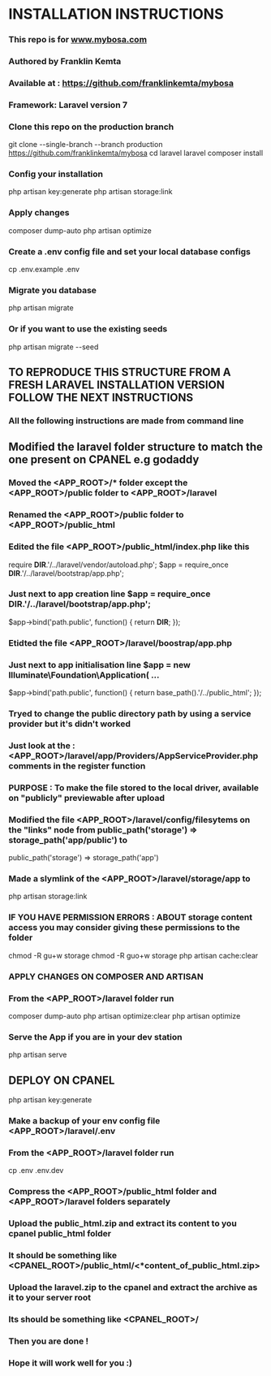 # INSTALLATION INSTRUCTIONS

### This repo is for www.mybosa.com
### Authored by Franklin Kemta
### Available at : https://github.com/franklinkemta/mybosa
### Framework: Laravel version 7

### Clone this repo on the production branch
git clone --single-branch --branch production https://github.com/franklinkemta/mybosa
cd laravel <mybosa> laravel
composer install
### Config your installation
php artisan key:generate
php artisan storage:link
### Apply changes
composer dump-auto
php artisan optimize
### Create a .env config file and set your local database configs
cp .env.example .env
### Migrate you database
php artisan migrate
### Or if you want to use the existing seeds
php artisan migrate --seed

## TO REPRODUCE THIS STRUCTURE FROM A FRESH LARAVEL INSTALLATION VERSION FOLLOW THE NEXT INSTRUCTIONS 
### All the following instructions are made from command line
## Modified the laravel folder structure to match the one present on CPANEL e.g godaddy
### Moved the <APP_ROOT>/* folder except the <APP_ROOT>/public folder to <APP_ROOT>/laravel
### Renamed the <APP_ROOT>/public folder to <APP_ROOT>/public_html

### Edited the file <APP_ROOT>/public_html/index.php like this
require __DIR__.'/../laravel/vendor/autoload.php';
$app = require_once __DIR__.'/../laravel/bootstrap/app.php';
### Just next to app creation line $app = require_once __DIR__.'/../laravel/bootstrap/app.php';
$app->bind('path.public', function() { return __DIR__; });

### Etidted the file <APP_ROOT>/laravel/boostrap/app.php
### Just next to app initialisation line $app = new Illuminate\Foundation\Application( ...
$app->bind('path.public', function() { return base_path().'/../public_html'; });

### Tryed to change the public directory path by using a service provider but it's didn't worked
### Just look at the : <APP_ROOT>/laravel/app/Providers/AppServiceProvider.php comments in the register function

### PURPOSE : To make the file stored to the local driver, available on "publicly" previewable after upload
### Modified the file <APP_ROOT>/laravel/config/filesytems on the "links" node from public_path('storage') => storage_path('app/public') to
public_path('storage') => storage_path('app')

### Made a slymlink of the <APP_ROOT>/laravel/storage/app to 
php artisan storage:link

### IF YOU HAVE PERMISSION ERRORS : ABOUT storage content access you may consider giving these permissions to the folder

chmod -R gu+w storage
chmod -R guo+w storage
php artisan cache:clear

### APPLY CHANGES ON COMPOSER AND ARTISAN
### From the <APP_ROOT>/laravel folder run
composer dump-auto
php artisan optimize:clear
php artisan optimize

### Serve the App if you are in your dev station
php artisan serve

## DEPLOY ON CPANEL
php artisan key:generate
### Make a backup of your env config file <APP_ROOT>/laravel/.env
### From the <APP_ROOT>/laravel folder run
cp .env .env.dev
### Compress the <APP_ROOT>/public_html folder and <APP_ROOT>/laravel folders separately
### Upload the public_html.zip and extract its content to you cpanel public_html folder
### It should be something like <CPANEL_ROOT>/public_html/<*content_of_public_html.zip>
### Upload the laravel.zip to the cpanel and extract the archive as it to your server root
### Its should be something like <CPANEL_ROOT>/<laravel>

### Then you are done !
### Hope it will work well for you :)
